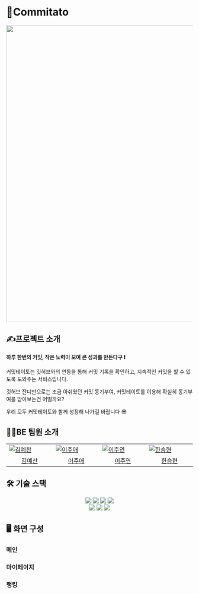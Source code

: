 # 🥔Commitato

<img src="https://github.com/user-attachments/assets/9d5607fb-20cf-47b5-b0cc-020c87b31250" width="800px"/>

## ✍프로젝트 소개 
**하루 한번의 커밋, 작은 노력이 모여 큰 성과를 만든다구 ❗️**

커밋테이토는 깃허브와의 연동을 통해 커밋 기록을 확인하고, 지속적인 커밋을 할 수 있도록 도와주는 서비스입니다.

깃허브 잔디만으로는 조금 아쉬웠던 커밋 동기부여, 커밋테이토를 이용해 확실히 동기부여를 받아보는건 어떨까요?

우리 모두 커밋테이토와 함께 성장해 나가길 바랍니다 😎


## 🙋‍♀️BE 팀원 소개
<table>
  <tr>
    <td width="200px">
      <a href="https://github.com/yechan-kim" target="_blank">  
      <img src="https://avatars.githubusercontent.com/u/60172300?v=4" alt="김예찬" />  
      </a>  
    </td>
    <td width="200px">
      <a href="https://github.com/leejuae" target="_blank">
      <img src="https://avatars.githubusercontent.com/u/51390115?v=4" alt="이주애" />
      </a>
    </td>
    <td width="200px">
      <a href="https://github.com/zzu-yaaa" target="_blank">  
      <img src="https://avatars.githubusercontent.com/u/110540359?v=4" alt="이주연" />  
      </a>  
    </td>
    <td width="200px">
      <a href="https://github.com/1winhyun" target="_blank">
      <img src="https://avatars.githubusercontent.com/u/140399766?v=4" alt="한승현" />
      </a>
    </td>
  </tr>
  <tr>
    <td align="center">
      <a href="https://github.com/yechan-kim" target="_blank">
        김예찬
      </a>
    </td>
    <td align="center">
      <a  href="https://github.com/leejuae" target="_blank">
        이주애
      </a>
    </td>
    <td align="center">
      <a href="https://github.com/zzu-yaaa" target="_blank">
        이주연
      </a>
    </td>
    <td align="center">
      <a  href="https://github.com/1winhyun" target="_blank">
        한승현
      </a>
    </td>
  </tr>
</table>

## 🛠 기술 스택

<div align="center">
  <img src="https://img.shields.io/badge/spring-6DB33F?style=for-the-badge&logo=spring&logoColor=white">
  <img src="https://img.shields.io/badge/springboot-6DB33F?style=for-the-badge&logo=springboot&logoColor=white">
  <img src="https://img.shields.io/badge/springsecurity-6DB33F?style=for-the-badge&logo=springsecurity&logoColor=white">
  <img src="https://img.shields.io/badge/mysql-4479A1?style=for-the-badge&logo=mysql&logoColor=white">
</div>
<div align="center">
  <img src="https://img.shields.io/badge/github-181717?style=for-the-badge&logo=github&logoColor=white">  
  <img src="https://img.shields.io/badge/Notion-A8B9CC?style=for-the-badge&logo=Notion&logoColor=black">
  <img src="https://img.shields.io/badge/Figma-49B48A?style=for-the-badge&logo=Figma&logoColor=ffffff">  
</div>

## 🖥 화면 구성 

### 메인 

### 마이페이지 

### 랭킹
